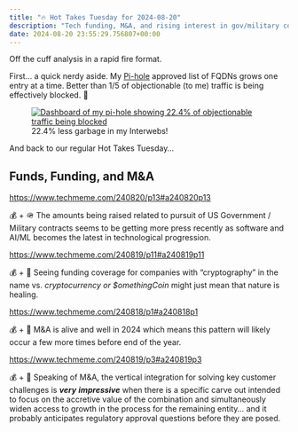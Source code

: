 ```yaml
---
title: "🔥 Hot Takes Tuesday for 2024-08-20"
description: "Tech funding, M&A, and rising interest in gov/military contracts in this rapid-fire edition."
date: 2024-08-20 23:55:29.756807+00:00
---
```


<!-- buttondown-editor-mode: plaintext --><p>Off the cuff analysis in a rapid fire format.</p><p>First… a quick nerdy aside. My <a target="_blank" rel="noopener noreferrer nofollow" href="https://pi-hole.net/">Pi-hole</a> approved list of FQDNs grows one entry at a time. Better than 1/5 of objectionable (to me) traffic is being effectively blocked. 🙏</p><figure><a href="https://pi-hole.net" target="_blank" rel="noopener noreferrer"><img src="https://assets.buttondown.email/images/4c11dac7-e97a-47bd-a552-d009e93cf108.png?w=960&amp;fit=max" alt="Dashboard of my pi-hole showing 22.4% of objectionable traffic being blocked" draggable="false" contenteditable="false"></a><figcaption>22.4% less garbage in my Interwebs!</figcaption></figure><p>And back to our regular Hot Takes Tuesday…</p><h2>Funds, Funding, and M&amp;A</h2><p><a target="_blank" rel="noopener noreferrer nofollow" href="https://www.techmeme.com/240820/p13#a240820p13">https://www.techmeme.com/240820/p13#a240820p13</a></p><p>💰 + 🪖 The amounts being raised related to pursuit of US Government / Military contracts seems to be getting more press recently as software and AI/ML becomes the latest in technological progression.</p><p><a target="_blank" rel="noopener noreferrer nofollow" href="https://www.techmeme.com/240819/p11#a240819p11">https://www.techmeme.com/240819/p11#a240819p11</a></p><p>💰 + 🔐 Seeing funding coverage for companies with “cryptography” in the name vs. <em>cryptocurrency or $omethingCoin </em>might just mean that nature is healing.  </p><p><a target="_blank" rel="noopener noreferrer nofollow" href="https://www.techmeme.com/240818/p1#a240818p1">https://www.techmeme.com/240818/p1#a240818p1</a></p><p>💰 + 🤖 M&amp;A is alive and well in 2024 which means this pattern will likely occur a few more times before end of the year.</p><p><a target="_blank" rel="noopener noreferrer nofollow" href="https://www.techmeme.com/240819/p3#a240819p3">https://www.techmeme.com/240819/p3#a240819p3</a></p><p>💰 + 🤖 Speaking of M&amp;A, the vertical integration for solving key customer challenges is <strong><em>very</em></strong> <strong><em>impressive</em></strong> when there is a specific carve out intended to focus on the accretive value of the combination and simultaneously widen access to growth in the process for the remaining entity… and it probably anticipates regulatory approval questions before they are posed.</p>